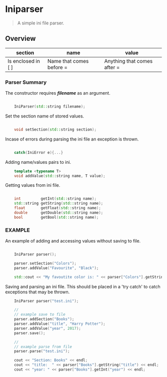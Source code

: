 # Iniparser

> A simple ini file parser.

## Overview

| section            | name                     | value                       |
| ------------------ | ------------------------ | --------------------------- |
| Is enclosed in [ ] | Name that comes before = | Anything that comes after = |

### Parser Summary

The constructor requires **_filename_** as an argument.

```c++

    IniParser(std::string filename);

```

Set the section name of stored values.

```c++

    void setSection(std::string section);

```

Incase of errors during parsing the ini file an exception is thrown.

```c++

    catch(IniError e){...}

```

Adding name/values pairs to ini.

```c++
    template <typename T>
    void addValue(std::string name, T value);

```

Getting values from ini file.

```c++

    int 		getInt(std::string name);
    std::string getString(std::string name);
    float 		getFloat(std::string name);
    double 		getDouble(std::string name);
    bool 		getBool(std::string name);

```

### EXAMPLE

An example of adding and accessing values without saving to file.

```c++

    IniParser parser();

    parser.setSection("Colors");
    parser.addValue("Favourite", "Black");

    std::cout << "My favoutite color is: " << parser["Colors"].getString("Favourite") << std::endl;


```

Saving and parsing an ini file. This should be placed in a 'try catch' to catch exceptions that may be thrown.

```c++
    IniParser parser("test.ini");

    //
    // example save to file
    parser.addSection("Books");
    parser.addValue("title", "Harry Potter");
    parser.addValue("year", 2017);
    parser.save();

    //
    // example parse from file
    parser.parse("test.ini");

    cout << "Section: Books" << endl;
    cout << "title:  " << parser["Books"].getString("title") << endl;
    cout << "year: " << parser["Books"].getInt("year") << endl;
```
